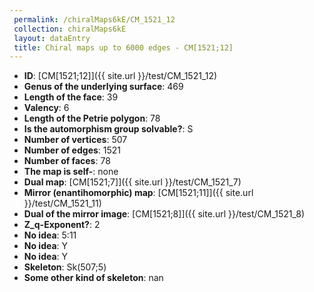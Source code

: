 ```yaml
--- 
 permalink: /chiralMaps6kE/CM_1521_12 
 collection: chiralMaps6kE
 layout: dataEntry
 title: Chiral maps up to 6000 edges - CM[1521;12]
---
```


- **ID**: [CM[1521;12]]({{ site.url }}/test/CM_1521_12)
- **Genus of the underlying surface**: 469
- **Length of the face**: 39
- **Valency**: 6
- **Length of the Petrie polygon**: 78
- **Is the automorphism group solvable?**: S
- **Number of vertices**: 507
- **Number of edges**: 1521
- **Number of faces**: 78
- **The map is self-**: none
- **Dual map**: [CM[1521;7]]({{ site.url }}/test/CM_1521_7)
- **Mirror (enantihomorphic) map**: [CM[1521;11]]({{ site.url }}/test/CM_1521_11)
- **Dual of the mirror image**: [CM[1521;8]]({{ site.url }}/test/CM_1521_8)
- **Z_q-Exponent?**: 2
- **No idea**:  5:11
- **No idea**: Y
- **No idea**: Y
- **Skeleton**: Sk(507;5)
- **Some other kind of skeleton**: nan
